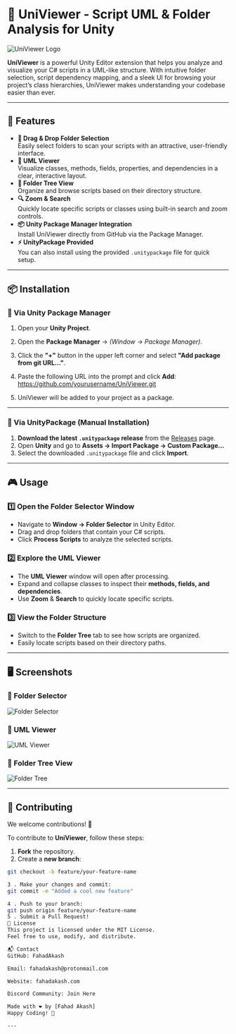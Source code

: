 # 🎯 UniViewer - Script UML & Folder Analysis for Unity

![UniViewer Logo](https://your-image-url.com/logo.png)

**UniViewer** is a powerful Unity Editor extension that helps you analyze and visualize your C# scripts in a UML-like structure. With intuitive folder selection, script dependency mapping, and a sleek UI for browsing your project’s class hierarchies, UniViewer makes understanding your codebase easier than ever.

---

## 🚀 Features

- **📂 Drag & Drop Folder Selection**  
  Easily select folders to scan your scripts with an attractive, user-friendly interface.
- **📝 UML Viewer**  
  Visualize classes, methods, fields, properties, and dependencies in a clear, interactive layout.
- **📁 Folder Tree View**  
  Organize and browse scripts based on their directory structure.
- **🔍 Zoom & Search**  
  Quickly locate specific scripts or classes using built-in search and zoom controls.
- **📦 Unity Package Manager Integration**  
  Install UniViewer directly from GitHub via the Package Manager.
- **⚡ UnityPackage Provided**  
  You can also install using the provided `.unitypackage` file for quick setup.

---

## 📦 Installation

### 📌 Via Unity Package Manager

1. Open your **Unity Project**.
2. Open the **Package Manager** → *(Window → Package Manager)*.
3. Click the **"+"** button in the upper left corner and select **"Add package from git URL..."**.
4. Paste the following URL into the prompt and click **Add**:
https://github.com/yourusername/UniViewer.git


5. UniViewer will be added to your project as a package.

---

### 📌 Via UnityPackage (Manual Installation)

1. **Download the latest `.unitypackage` release** from the [Releases](https://github.com/yourusername/UniViewer/releases) page.
2. Open **Unity** and go to **Assets → Import Package → Custom Package...**
3. Select the downloaded `.unitypackage` file and click **Import**.

---

## 🎮 Usage

### 1️⃣ Open the Folder Selector Window

- Navigate to **Window → Folder Selector** in Unity Editor.
- Drag and drop folders that contain your C# scripts.
- Click **Process Scripts** to analyze the selected scripts.

### 2️⃣ Explore the UML Viewer

- The **UML Viewer** window will open after processing.
- Expand and collapse classes to inspect their **methods, fields, and dependencies**.
- Use **Zoom** & **Search** to quickly locate specific scripts.

### 3️⃣ View the Folder Structure

- Switch to the **Folder Tree** tab to see how scripts are organized.
- Easily locate scripts based on their directory paths.

---

## 🖥️ Screenshots

### 📌 Folder Selector
![Folder Selector](https://your-image-url.com/folder-selector.png)

### 📌 UML Viewer
![UML Viewer](https://your-image-url.com/uml-viewer.png)

### 📌 Folder Tree View
![Folder Tree](https://your-image-url.com/folder-tree.png)

---

## 🤝 Contributing

We welcome contributions! 🎉  

To contribute to **UniViewer**, follow these steps:

1. **Fork** the repository.
2. Create a **new branch**:  
```sh
git checkout -b feature/your-feature-name

3 . Make your changes and commit:
git commit -m "Added a cool new feature"

4 . Push to your branch: 
git push origin feature/your-feature-name
5 . Submit a Pull Request!
📜 License
This project is licensed under the MIT License.
Feel free to use, modify, and distribute.

📬 Contact
GitHub: FahadAkash

Email: fahadakash@protonmail.com

Website: fahadakash.com

Discord Community: Join Here

Made with ❤️ by [Fahad Akash]
Happy Coding! 🚀

---

 

